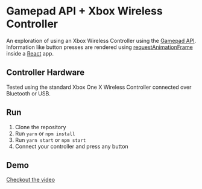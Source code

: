 # Gamepad API + Xbox Wireless Controller

An exploration of using an Xbox Wireless Controller using the [Gamepad API](https://developer.mozilla.org/en-US/docs/Web/API/Gamepad_API). Information like button presses are rendered using [requestAnimationFrame](https://developer.mozilla.org/en-US/docs/Web/API/window/requestAnimationFrame) inside a [React](https://reactjs.org/) app.

## Controller Hardware

Tested using the standard Xbox One X Wireless Controller connected over Bluetooth or USB.

## Run

1. Clone the repository
2. Run `yarn` or `npm install`
3. Run `yarn start` or `npm start`
4. Connect your controller and press any button

## Demo

[Checkout the video](../../raw/master/gamepad-api-demo.mp4)
